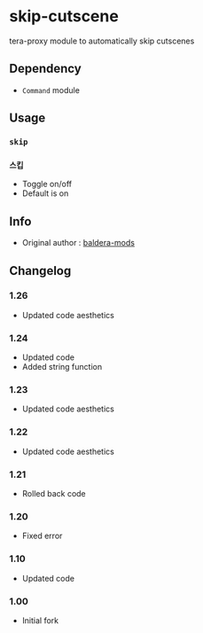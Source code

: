 # skip-cutscene
tera-proxy module to automatically skip cutscenes

## Dependency
- `Command` module

## Usage
### `skip`
### `스킵`
- Toggle on/off
- Default is on

## Info
- Original author : [baldera-mods](https://github.com/baldera-mods)

## Changelog
### 1.26
- Updated code aesthetics
### 1.24
- Updated code
- Added string function
### 1.23
- Updated code aesthetics
### 1.22
- Updated code aesthetics
### 1.21
- Rolled back code
### 1.20
- Fixed error
### 1.10
- Updated code
### 1.00
- Initial fork
